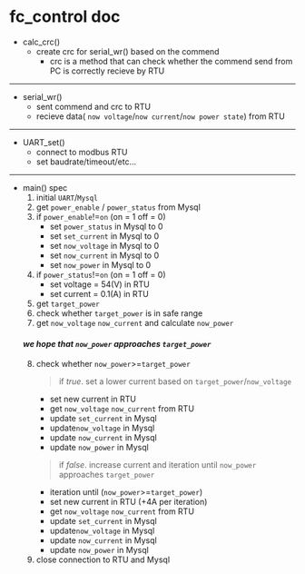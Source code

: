 # fc_control doc
* calc_crc()
   * create crc for serial_wr() based on the commend 
     * crc is a method that can check whether the commend send from PC is correctly recieve by RTU
---
* serial_wr()
   *  sent commend and crc to RTU
   *  recieve data( `now voltage`/`now current`/`now power state`) from RTU
---
* UART_set()
   * connect to modbus RTU
   * set baudrate/timeout/etc...
---
* main() spec
   1. initial `UART`/`Mysql`
   2. get `power_enable` / `power_status` from Mysql
   3. if `power_enable`!=`on` (on = 1 off = 0)
      * set `power_status` in Mysql to 0
      * set `set_current` in Mysql to 0
      * set `now_voltage` in Mysql to 0
      * set `now_current` in Mysql to 0
      * set `now_power` in Mysql to 0
   4. if `power_status`!=`on` (on = 1 off = 0)
      * set voltage = 54(V) in RTU
      * set current = 0.1(A) in RTU
   5. get `target_power`
   6. check whether `target_power` is in safe range
   7. get `now_voltage` `now_current` and calculate `now_power`
    #### *we hope that `now_power` approaches `target_power`*
   8. check whether `now_power`>=`target_power` 
      >if *true*. set a lower current based on `target_power`/`now_voltage` 
      * set new current in RTU
      * get `now_voltage` `now_current` from RTU
      * update `set_current` in Mysql
      * update`now_voltage` in Mysql
      * update `now_current` in Mysql
      * update `now_power` in Mysql
      >if *false*. increase current and iteration until `now_power` approaches `target_power`
      * iteration until (`now_power`>=`target_power`)  
      * set new current in RTU (+4A per iteration)
      * get `now_voltage` `now_current` from RTU
      * update `set_current` in Mysql
      * update`now_voltage` in Mysql
      * update `now_current` in Mysql
      * update `now_power` in Mysql
   9. close connection to RTU and Mysql
  

